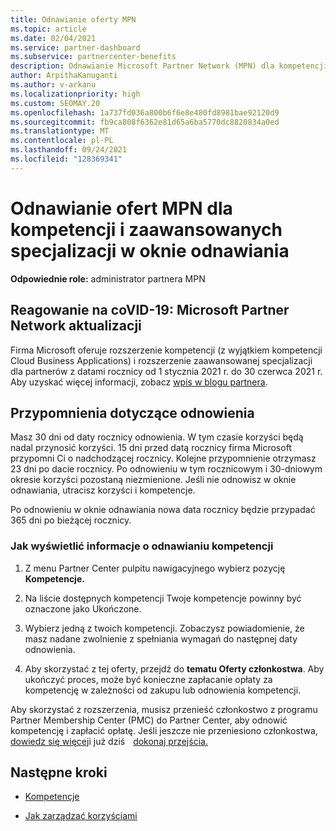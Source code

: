 ```yaml
---
title: Odnawianie oferty MPN
ms.topic: article
ms.date: 02/04/2021
ms.service: partner-dashboard
ms.subservice: partnercenter-benefits
description: Odnawianie Microsoft Partner Network (MPN) dla kompetencji i zaawansowanych specjalizacji — okno odnawiania rozpoczyna się rocznicą daty zakupu plus jeden dzień.
author: ArpithaKanuganti
ms.author: v-arkanu
ms.localizationpriority: high
ms.custom: SEOMAY.20
ms.openlocfilehash: 1a737fd036a800b6f6e8e480fd8981bae92120d9
ms.sourcegitcommit: fb9ca808f6362e81d65a6ba5770dc8820834a0ed
ms.translationtype: MT
ms.contentlocale: pl-PL
ms.lasthandoff: 09/24/2021
ms.locfileid: "128369341"
---
```

# <a name="renew-your-mpn-offers-for-competencies-and-advanced-specializations-during-the-renewal-window"></a>Odnawianie ofert MPN dla kompetencji i zaawansowanych specjalizacji w oknie odnawiania

**Odpowiednie role:** administrator partnera MPN

## <a name="responding-to-covid-19-microsoft-partner-network-update"></a>Reagowanie na coVID-19: Microsoft Partner Network aktualizacji

Firma Microsoft oferuje rozszerzenie kompetencji (z wyjątkiem kompetencji Cloud Business Applications) i rozszerzenie zaawansowanej specjalizacji dla partnerów z datami rocznicy od 1 stycznia 2021 r. do 30 czerwca 2021 r. Aby uzyskać więcej informacji, zobacz [wpis w blogu partnera](https://blogs.partner.microsoft.com/mpn/responding-to-covid-19-microsoft-partner-network/).

## <a name="renewal-reminders"></a>Przypomnienia dotyczące odnowienia

Masz 30 dni od daty rocznicy odnowienia. W tym czasie korzyści będą nadal przynosić korzyści. 15 dni przed datą rocznicy firma Microsoft przypomni Ci o nadchodzącej rocznicy. Kolejne przypomnienie otrzymasz 23 dni po dacie rocznicy. Po odnowieniu w tym rocznicowym i 30-dniowym okresie korzyści pozostaną niezmienione. Jeśli nie odnowisz w oknie odnawiania, utracisz korzyści i kompetencje.

Po odnowieniu w oknie odnawiania nowa data rocznicy będzie przypadać 365 dni po bieżącej rocznicy.

### <a name="how-to-view-competency-renewal-information"></a>Jak wyświetlić informacje o odnawianiu kompetencji

1. Z menu Partner Center pulpitu nawigacyjnego wybierz pozycję **Kompetencje.**  

2. Na liście dostępnych kompetencji Twoje kompetencje powinny być oznaczone jako Ukończone.  

3. Wybierz jedną z twoich kompetencji. Zobaczysz powiadomienie, że masz nadane zwolnienie z spełniania wymagań do następnej daty odnowienia.

4. Aby skorzystać z tej oferty, przejdź do **tematu Oferty członkostwa**. Aby ukończyć proces, może być konieczne zapłacanie opłaty za kompetencję w zależności od zakupu lub odnowienia kompetencji.

Aby skorzystać z rozszerzenia, musisz przenieść członkostwo z programu Partner Membership Center (PMC) do Partner Center, aby odnowić kompetencję i zapłacić opłatę. Jeśli jeszcze nie przeniesiono członkostwa, [dowiedz się więcej](partner-membership-center-retirement-faq.md)i już dziś    [dokonaj przejścia.](https://partner.microsoft.com/)    

## <a name="next-steps"></a>Następne kroki

- [Kompetencje](learn-about-competencies.md)

- [Jak zarządzać korzyściami](manage-your-partner-network-benefits.md)

